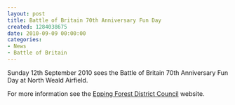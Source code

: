 ```yaml
---
layout: post
title: Battle of Britain 70th Anniversary Fun Day
created: 1284038675
date: 2010-09-09 00:00:00
categories:
- News
- Battle of Britain
---
```

Sunday 12th September 2010 sees the Battle of Britain 70th Anniversary Fun Day at North Weald Airfield.

For more information see the <a href="http://www.eppingforestdc.gov.uk/news/2010/battle_of_britain_70th_anniversary_fun_day.asp">Epping Forest District Council</a> website.
